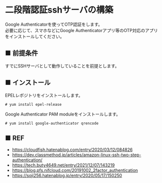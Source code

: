 # 二段階認証sshサーバの構築
Google Authenticatorを使ってOTP認証をします。  
必要に応じて、スマホなどにGoogle Authenticatorアプリ等のOTP対応のアプリをインストールしてください。
## ■ 前提条件
すでにSSHサーバとして動作していることを前提とします。

## ■ インストール
EPELレポジトリをインストールします。
```
# yum install epel-release
```
Google Authenticator PAM moduleをインストールします。
```
# yum install google-authenticator qrencode
```

## ■ REF
- https://cloudfish.hatenablog.com/entry/2020/03/12/084826
- https://dev.classmethod.jp/articles/amazon-linux-ssh-two-step-authentication/
- https://tech.buty4649.net/entry/2021/12/07/143219
- https://blog.pfs.nifcloud.com/20191002_2factor_authentication
- https://soji256.hatenablog.jp/entry/2020/05/17/150250
